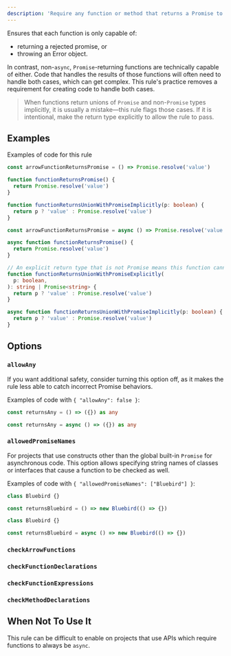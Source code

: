 ```yaml
---
description: 'Require any function or method that returns a Promise to be marked async.'
---
```


Ensures that each function is only capable of:

- returning a rejected promise, or
- throwing an Error object.

In contrast, non-`async`, `Promise`-returning functions are technically capable of either.
Code that handles the results of those functions will often need to handle both cases, which can get complex.
This rule's practice removes a requirement for creating code to handle both cases.

> When functions return unions of `Promise` and non-`Promise` types implicitly, it is usually a mistake—this rule flags those cases. If it is intentional, make the return type explicitly to allow the rule to pass.

## Examples

Examples of code for this rule

<Tabs>
<TabItem value="❌ Incorrect">

```ts
const arrowFunctionReturnsPromise = () => Promise.resolve('value')

function functionReturnsPromise() {
  return Promise.resolve('value')
}

function functionReturnsUnionWithPromiseImplicitly(p: boolean) {
  return p ? 'value' : Promise.resolve('value')
}
```

</TabItem>
<TabItem value="✅ Correct">

```ts
const arrowFunctionReturnsPromise = async () => Promise.resolve('value')

async function functionReturnsPromise() {
  return Promise.resolve('value')
}

// An explicit return type that is not Promise means this function cannot be made async, so it is ignored by the rule
function functionReturnsUnionWithPromiseExplicitly(
  p: boolean,
): string | Promise<string> {
  return p ? 'value' : Promise.resolve('value')
}

async function functionReturnsUnionWithPromiseImplicitly(p: boolean) {
  return p ? 'value' : Promise.resolve('value')
}
```

</TabItem>
</Tabs>

## Options

### `allowAny`

If you want additional safety, consider turning this option off, as it makes the rule less able to catch incorrect Promise behaviors.

Examples of code with `{ "allowAny": false }`:

<Tabs>
<TabItem value="❌ Incorrect">

```ts option='{ "allowAny": false }'
const returnsAny = () => ({}) as any
```

</TabItem>
<TabItem value="✅ Correct">

```ts option='{ "allowAny": false }'
const returnsAny = async () => ({}) as any
```

</TabItem>
</Tabs>

### `allowedPromiseNames`

For projects that use constructs other than the global built-in `Promise` for asynchronous code.
This option allows specifying string names of classes or interfaces that cause a function to be checked as well.

Examples of code with `{ "allowedPromiseNames": ["Bluebird"] }`:

<Tabs>
<TabItem value="❌ Incorrect">

```ts option='{ "allowedPromiseNames": ["Bluebird"] }'
class Bluebird {}

const returnsBluebird = () => new Bluebird(() => {})
```

</TabItem>
<TabItem value="✅ Correct">

```ts option='{ "allowedPromiseNames": ["Bluebird"] }'
class Bluebird {}

const returnsBluebird = async () => new Bluebird(() => {})
```

</TabItem>
</Tabs>

### `checkArrowFunctions`

### `checkFunctionDeclarations`

### `checkFunctionExpressions`

### `checkMethodDeclarations`

## When Not To Use It

This rule can be difficult to enable on projects that use APIs which require functions to always be `async`.
